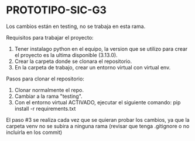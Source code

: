 # PROTOTIPO-SIC-G3
Los cambios están en testing, no se trabaja en esta rama.

Requisitos para trabajar el proyecto:

1. Tener instalago python en el equipo, la version que se utilizo para crear el proyecto es la ultima disponible (3.13.0).
2. Crear la carpeta donde se clonara el repositorio.
3. En la carpeta de trabajo, crear un entorno virtual con virtual env.

Pasos para clonar el repositorio:

1. Clonar normalmente el repo.
2. Cambiar a la rama "testing".
3. Con el entorno virtual ACTIVADO, ejecutar el siguiente comando: pip install -r requirements.txt

El paso #3 se realiza cada vez que se quieran probar los cambios, ya que la carpeta venv no se subira a ninguna rama (revisar que tenga .gitignore o no incluirla en los commit)
